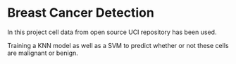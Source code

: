 # Breast Cancer Detection

In this project cell data from open source UCI repository has been used.

Training a KNN model as well as a SVM to predict whether or not these cells are malignant or benign.